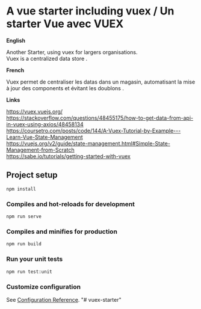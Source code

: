# A vue starter including vuex / Un starter Vue avec VUEX

<b>English</b><br>

Another Starter, using vuex for largers organisations.<br>
Vuex is a centralized data store .<br>

<b>French</b><br>

Vuex permet de centraliser les datas dans un magasin, automatisant la mise à jour des components et évitant les doublons .<br>


<b>Links </b><br>

https://vuex.vuejs.org/<br>
https://stackoverflow.com/questions/48455175/how-to-get-data-from-api-in-vuex-using-axios/48458134<br>
https://coursetro.com/posts/code/144/A-Vuex-Tutorial-by-Example---Learn-Vue-State-Management<br>
https://vuejs.org/v2/guide/state-management.html#Simple-State-Management-from-Scratch<br>
https://sabe.io/tutorials/getting-started-with-vuex<br>

## Project setup
```
npm install
```

### Compiles and hot-reloads for development
```
npm run serve
```

### Compiles and minifies for production
```
npm run build
```

### Run your unit tests
```
npm run test:unit
```

### Customize configuration
See [Configuration Reference](https://cli.vuejs.org/config/).
"# vuex-starter" 

